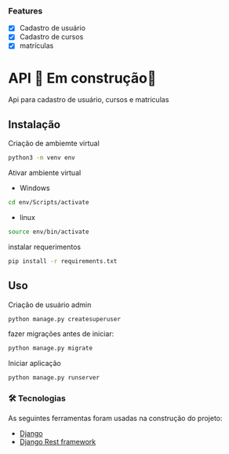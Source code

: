 ### Features

- [x] Cadastro de usuário
- [x] Cadastro de cursos
- [x] matrículas

# API 🚧 Em construção🚧

Api para cadastro de usuário, cursos e matriculas 

## Instalação 

Criação de ambiemte virtual 

```bash
python3 -m venv env
```
Ativar ambiente virtual
* Windows 
```bash
cd env/Scripts/activate
```
* linux
```bash
source env/bin/activate
```

instalar requerimentos

```bash
pip install -r requirements.txt
```


## Uso

Criação de usuário admin
```bash
python manage.py createsuperuser
```
fazer migrações antes de iniciar:

```bash
python manage.py migrate
```

Iniciar aplicação

```bash
python manage.py runserver
```


### 🛠 Tecnologias

As seguintes ferramentas foram usadas na construção do projeto:

- [Django](https://docs.djangoproject.com/en/3.2/)
- [Django Rest framework](https://www.django-rest-framework.org/)
